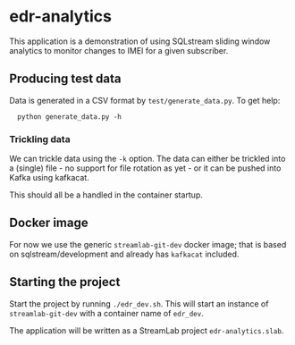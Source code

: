 # edr-analytics

This application is a demonstration of using SQLstream sliding window analytics to monitor changes to IMEI for a given subscriber.

## Producing test data
Data is generated in a CSV format by `test/generate_data.py`. To get help:
```
  python generate_data.py -h
```

### Trickling data

We can trickle data using the `-k` option. The data can either be trickled into a (single) file - no support for file rotation as yet -
or it can be pushed into Kafka using kafkacat.

This should all be a handled in the container startup.

## Docker image

For now we use the generic `streamlab-git-dev` docker image; that is based on sqlstream/development and already has `kafkacat` included. 

## Starting the project

Start the project by running `./edr_dev.sh`. This will start an instance of `streamlab-git-dev` with a container name of `edr_dev`.

The application will be  written as a StreamLab project `edr-analytics.slab`.





